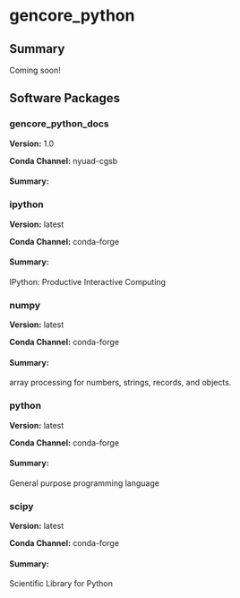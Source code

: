 # gencore_python
## Summary

Coming soon!

## Software Packages

### gencore_python_docs
**Version:** 1.0

**Conda Channel:** nyuad-cgsb

#### Summary:




### ipython
**Version:** latest

**Conda Channel:** conda-forge

#### Summary:
IPython: Productive Interactive Computing



### numpy
**Version:** latest

**Conda Channel:** conda-forge

#### Summary:
array processing for numbers, strings, records, and objects.



### python
**Version:** latest

**Conda Channel:** conda-forge

#### Summary:
General purpose programming language



### scipy
**Version:** latest

**Conda Channel:** conda-forge

#### Summary:
Scientific Library for Python



